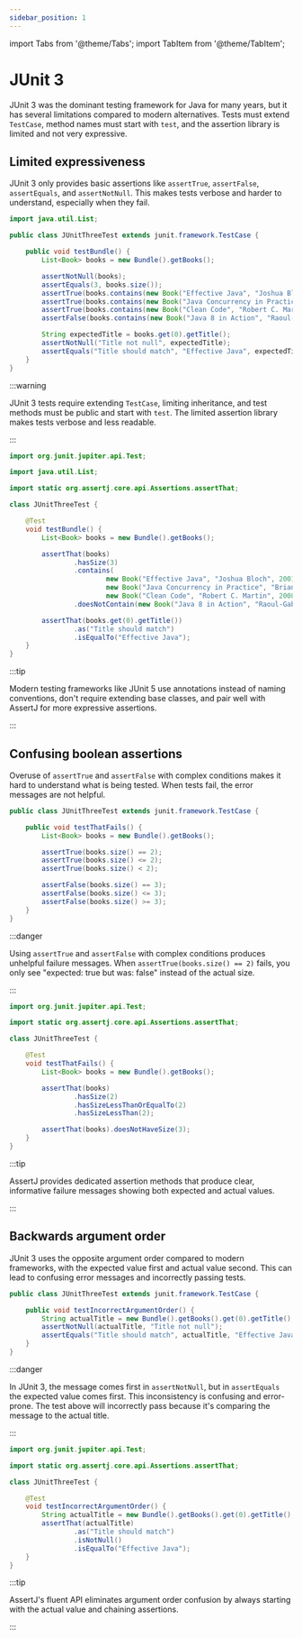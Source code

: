 ```yaml
---
sidebar_position: 1
---
```

import Tabs from '@theme/Tabs';
import TabItem from '@theme/TabItem';

# JUnit 3

JUnit 3 was the dominant testing framework for Java for many years, but it has several limitations compared to modern alternatives.
Tests must extend `TestCase`, method names must start with `test`, and the assertion library is limited and not very expressive.

## Limited expressiveness

JUnit 3 only provides basic assertions like `assertTrue`, `assertFalse`, `assertEquals`, and `assertNotNull`.
This makes tests verbose and harder to understand, especially when they fail.

<Tabs>
<TabItem value="before" label="Before">

```java title="JUnitThreeTest.java"
import java.util.List;

public class JUnitThreeTest extends junit.framework.TestCase {

    public void testBundle() {
        List<Book> books = new Bundle().getBooks();

        assertNotNull(books);
        assertEquals(3, books.size());
        assertTrue(books.contains(new Book("Effective Java", "Joshua Bloch", 2001)));
        assertTrue(books.contains(new Book("Java Concurrency in Practice", "Brian Goetz", 2006)));
        assertTrue(books.contains(new Book("Clean Code", "Robert C. Martin", 2008)));
        assertFalse(books.contains(new Book("Java 8 in Action", "Raoul-Gabriel Urma", 2014)));

        String expectedTitle = books.get(0).getTitle();
        assertNotNull("Title not null", expectedTitle);
        assertEquals("Title should match", "Effective Java", expectedTitle);
    }
}
```

:::warning

JUnit 3 tests require extending `TestCase`, limiting inheritance, and test methods must be public and start with `test`.
The limited assertion library makes tests verbose and less readable.

:::

</TabItem>
<TabItem value="after" label="After">

```java title="JUnitThreeTest.java"
import org.junit.jupiter.api.Test;

import java.util.List;

import static org.assertj.core.api.Assertions.assertThat;

class JUnitThreeTest {

    @Test
    void testBundle() {
        List<Book> books = new Bundle().getBooks();

        assertThat(books)
                .hasSize(3)
                .contains(
                        new Book("Effective Java", "Joshua Bloch", 2001),
                        new Book("Java Concurrency in Practice", "Brian Goetz", 2006),
                        new Book("Clean Code", "Robert C. Martin", 2008))
                .doesNotContain(new Book("Java 8 in Action", "Raoul-Gabriel Urma", 2014));

        assertThat(books.get(0).getTitle())
                .as("Title should match")
                .isEqualTo("Effective Java");
    }
}
```

:::tip

Modern testing frameworks like JUnit 5 use annotations instead of naming conventions, don't require extending base classes, and pair well with AssertJ for more expressive assertions.

:::

</TabItem>
</Tabs>

## Confusing boolean assertions

Overuse of `assertTrue` and `assertFalse` with complex conditions makes it hard to understand what is being tested.
When tests fail, the error messages are not helpful.

<Tabs>
<TabItem value="before" label="Before">

```java title="JUnitThreeTest.java"
public class JUnitThreeTest extends junit.framework.TestCase {

    public void testThatFails() {
        List<Book> books = new Bundle().getBooks();

        assertTrue(books.size() == 2);
        assertTrue(books.size() <= 2);
        assertTrue(books.size() < 2);

        assertFalse(books.size() == 3);
        assertFalse(books.size() <= 3);
        assertFalse(books.size() >= 3);
    }
}
```

:::danger

Using `assertTrue` and `assertFalse` with complex conditions produces unhelpful failure messages.
When `assertTrue(books.size() == 2)` fails, you only see "expected: true but was: false" instead of the actual size.

:::

</TabItem>
<TabItem value="after" label="After">

```java title="JUnitThreeTest.java"
import org.junit.jupiter.api.Test;

import static org.assertj.core.api.Assertions.assertThat;

class JUnitThreeTest {

    @Test
    void testThatFails() {
        List<Book> books = new Bundle().getBooks();

        assertThat(books)
                .hasSize(2)
                .hasSizeLessThanOrEqualTo(2)
                .hasSizeLessThan(2);

        assertThat(books).doesNotHaveSize(3);
    }
}
```

:::tip

AssertJ provides dedicated assertion methods that produce clear, informative failure messages showing both expected and actual values.

:::

</TabItem>
</Tabs>

## Backwards argument order

JUnit 3 uses the opposite argument order compared to modern frameworks, with the expected value first and actual value second.
This can lead to confusing error messages and incorrectly passing tests.

<Tabs>
<TabItem value="before" label="Before">

```java title="JUnitThreeTest.java"
public class JUnitThreeTest extends junit.framework.TestCase {

    public void testIncorrectArgumentOrder() {
        String actualTitle = new Bundle().getBooks().get(0).getTitle();
        assertNotNull(actualTitle, "Title not null");
        assertEquals("Title should match", actualTitle, "Effective Java");
    }
}
```

:::danger

In JUnit 3, the message comes first in `assertNotNull`, but in `assertEquals` the expected value comes first.
This inconsistency is confusing and error-prone. The test above will incorrectly pass because it's comparing the message to the actual title.

:::

</TabItem>
<TabItem value="after" label="After">

```java title="JUnitThreeTest.java"
import org.junit.jupiter.api.Test;

import static org.assertj.core.api.Assertions.assertThat;

class JUnitThreeTest {

    @Test
    void testIncorrectArgumentOrder() {
        String actualTitle = new Bundle().getBooks().get(0).getTitle();
        assertThat(actualTitle)
                .as("Title should match")
                .isNotNull()
                .isEqualTo("Effective Java");
    }
}
```

:::tip

AssertJ's fluent API eliminates argument order confusion by always starting with the actual value and chaining assertions.

:::

</TabItem>
</Tabs>
